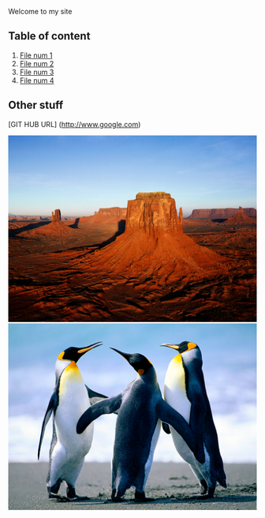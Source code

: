 Welcome to my site

## Table of content


1. [File num 1](file1.md)
1. [File num 2](file2.md)
1. [File num 3](file3.md)
1. [File num 4](V1/doc.md)

## Other stuff

[GIT HUB URL] (http://www.google.com)


![test](/images/Desert.jpg)
![test](/images/Penguins.jpg)
